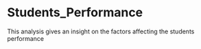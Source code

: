 # Students_Performance
This analysis gives an insight on the factors affecting the students performance
